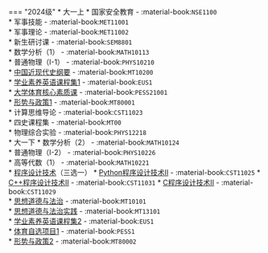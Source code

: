=== "2024级"
    * 大一上
        * 国家安全教育 - :material-book:`NSE1100`  
        * 军事技能 - :material-book:`MET11001`  
        * 军事理论 - :material-book:`MET11002`  
        * 新生研讨课 - :material-book:`SEM8801`  
        * 数学分析（1） - :material-book:`MATH10113`  
        * 普通物理（I-1） - :material-book:`PHYS10210`  
        * [中国近现代史纲要](../../课程/中国近现代史纲要.md) - :material-book:`MT10200`  
        * [学业素养英语课程集1](../../课程/英语.md) - :material-book:`EUS1`  
        * [大学体育核心素质课](../../课程/体育/index.md) - :material-book:`PESS21001`  
        * [形势与政策1](../../课程/形势与政策.md) - :material-book:`MT80001`  
        * 计算思维导论 - :material-book:`CST11023`  
        * 四史课程集 - :material-book:`MT00`  
        * 物理综合实验 - :material-book:`PHYS12218`  
    * 大一下
        * 数学分析（2） - :material-book:`MATH10124`  
        * 普通物理（I-2） - :material-book:`PHYS10226`  
        * 高等代数（1） - :material-book:`MATH10221`  
        * [程序设计技术](../../课程/程序设计技术/index.md)（三选一）
            * [Python程序设计技术Ⅱ](../../课程/程序设计技术/程序设计技术（基于Python）.md) - :material-book:`CST11025`
            * [C++程序设计技术Ⅱ](../../课程/程序设计技术/程序设计技术（基于C++）.md) - :material-book:`CST11031`
            * [C程序设计技术Ⅱ](../../课程/程序设计技术/程序设计技术（基于C++）.md) - :material-book:`CST11029`  
        * [思想道德与法治](../../课程/思想道德与法治.md) - :material-book:`MT10101`  
        * [思想道德与法治实践](../../课程/思想道德与法治实践.md) - :material-book:`MT13101`  
        * [学业素养英语课程集2](../../课程/英语.md) - :material-book:`EUS1`  
        * [体育自选项目1](../../课程/体育/index.md) - :material-book:`PESS1`  
        * [形势与政策2](../../课程/形势与政策.md) - :material-book:`MT80002`  
